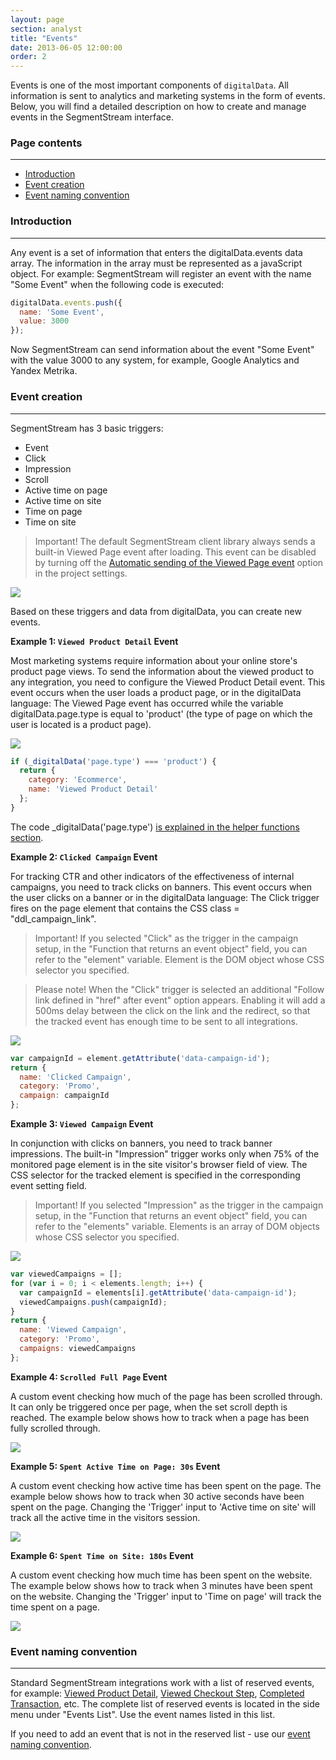 ```yaml
---
layout: page
section: analyst
title: "Events"
date: 2013-06-05 12:00:00
order: 2
---
```


Events is one of the most important components of `digitalData`. All information is sent to analytics and marketing systems in the form of events. Below, you will find a detailed description on how to create and manage events in the SegmentStream interface.

### Page contents
------
<ul class="page-navigation">
  <li><a href="#intro">Introduction</a></li>
  <li><a href="#eventCreation">Event creation</a></li>
  <li><a href="#eventNaming">Event naming convention</a></li>
</ul>

### <a name="intro"></a>Introduction
------
Any event is a set of information that enters the digitalData.events data array. The information in the array must be represented as a javaScript object.
For example: SegmentStream will register an event with the name "Some Event" when the following code is executed:
```javascript
digitalData.events.push({
  name: 'Some Event',
  value: 3000
});
```
Now SegmentStream can send information about the event "Some Event" with the value 3000 to any system, for example, Google Analytics and Yandex Metrika.

### <a name="eventCreation"></a>Event creation
------
SegmentStream has 3 basic triggers:
* Event
* Click
* Impression
* Scroll
* Active time on page
* Active time on site
* Time on page
* Time on site

> Important! The default SegmentStream client library always sends a built-in Viewed Page event after loading. This event can be disabled by turning off the [Automatic sending of the Viewed Page event](/for-analyst/settings#sendViewedPageEvent) option in the project settings.

![](/img/events.1.png)

Based on these triggers and data from digitalData, you can create new events.


**Example 1: `Viewed Product Detail` Event**

Most marketing systems require information about your online store's product page views. To send the information about the viewed product to any integration, you need to configure the Viewed Product Detail event. This event occurs when the user loads a product page, or in the digitalData language: The Viewed Page event has occurred while the variable digitalData.page.type is equal to 'product' (the type of page on which the user is located is a product page).

![](/img/events.2.png)

```javascript
if (_digitalData('page.type') === 'product') {
  return {
    category: 'Ecommerce',
    name: 'Viewed Product Detail'
  };
}
```
The code _digitalData('page.type') [is explained in the helper functions section](/for-developer/helpers).


**Example 2: `Clicked Campaign` Event**

For tracking CTR and other indicators of the effectiveness of internal campaigns, you need to track clicks on banners. This event occurs when the user clicks on a banner or in the digitalData language: The Click trigger fires on the page element that contains the CSS class = "ddl_campaign_link".
> Important! If you selected "Click" as the trigger in the campaign setup, in the "Function that returns an event object" field, you can refer to the "element" variable. Element is the DOM object whose CSS selector you specified.

> Please note! When the "Click" trigger is selected an additional "Follow link defined in "href" after event" option appears. Enabling it will add a 500ms delay between the click on the link and the redirect, so that the tracked event has enough time to be sent to all integrations.

![](/img/events.3.png)

```javascript
var campaignId = element.getAttribute('data-campaign-id');
return {
  name: 'Clicked Campaign',
  category: 'Promo',
  campaign: campaignId
};
```

**Example 3: `Viewed Campaign` Event**

In conjunction with clicks on banners, you need to track banner impressions. The built-in "Impression" trigger works only when 75% of the monitored page element is in the site visitor's browser field of view. The CSS selector for the tracked element is specified in the corresponding event setting field.
> Important! If you selected "Impression" as the trigger in the campaign setup, in the "Function that returns an event object" field, you can refer to the "elements" variable. Elements is an array of DOM objects whose CSS selector you specified.

![](/img/events.4.png)

```javascript
var viewedCampaigns = [];
for (var i = 0; i < elements.length; i++) {
  var campaignId = elements[i].getAttribute('data-campaign-id');
  viewedCampaigns.push(campaignId);
}
return {
  name: 'Viewed Campaign',
  category: 'Promo',
  campaigns: viewedCampaigns
};
```

**Example 4: `Scrolled Full Page` Event**

A custom event checking how much of the page has been scrolled through. It can only be triggered once per page, when the set scroll depth is reached.
The example below shows how to track when a page has been fully scrolled through.

![](/img/events.scroll.png)

**Example 5: `Spent Active Time on Page: 30s` Event**

A custom event checking how active time has been spent on the page.
The example below shows how to track when 30 active seconds have been spent on the page.
Changing the 'Trigger' input to 'Active time on site' will track all the active time in the visitors session.

![](/img/events.active.png)

**Example 6: `Spent Time on Site: 180s` Event**

A custom event checking how much time has been spent on the website.
The example below shows how to track when 3 minutes have been spent on the website.
Changing the 'Trigger' input to 'Time on page' will track the time spent on a page.

![](/img/events.time.png)

### <a name="eventNaming"></a>Event naming convention
------
Standard SegmentStream integrations work with a list of reserved events, for example: [Viewed Product Detail](/events/viewed-product-detail), [Viewed Checkout Step](/events/viewed-checkout-step), [Completed Transaction](/events/completed-transaction), etc.
The complete list of reserved events is located in the side menu under "Events List". Use the event names listed in this list.

If you need to add an event that is not in the reserved list - use our [event naming convention](/for-developer/naming).


